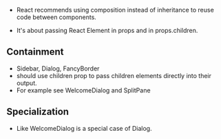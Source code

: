 

- React recommends using composition instead of inheritance to reuse code between components.

- It's about passing React Element in props and in props.children.


## Containment
 - Sidebar, Dialog, FancyBorder
 - should use children prop to pass children elements directly into their output.
 - For example see WelcomeDialog and SplitPane
 
 
## Specialization
 - Like WelcomeDialog is a special case of Dialog.
   
 
 